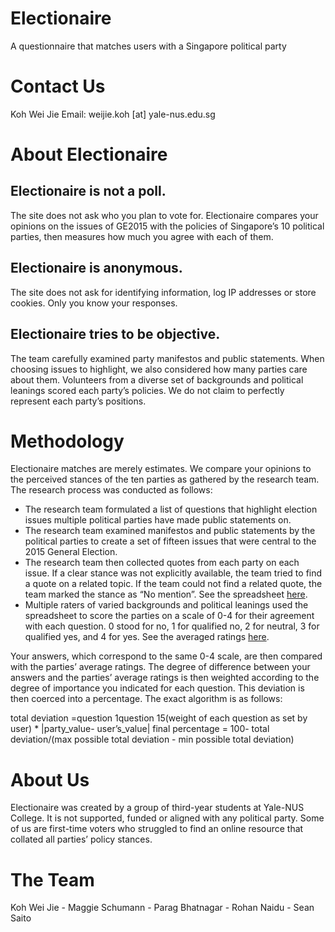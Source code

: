 # Electionaire
A questionnaire that matches users with a Singapore political party


# Contact Us
Koh Wei Jie
Email: weijie.koh [at] yale-nus.edu.sg

# About Electionaire

## Electionaire is not a poll.
The site does not ask who you plan to vote for. Electionaire compares your opinions on the issues of GE2015 with the policies of Singapore’s 10 political parties, then measures how much you agree with each of them.

## Electionaire is anonymous.
The site does not ask for identifying information, log IP addresses or store cookies. Only you know your responses.

## Electionaire tries to be objective.

The team carefully examined party manifestos and public statements. When choosing issues to highlight, we also considered how many parties care about them. Volunteers from a diverse set of backgrounds and political leanings scored each party’s policies. We do not claim to perfectly represent each party’s positions.

# Methodology
Electionaire matches are merely estimates. We compare your opinions to the perceived stances of the ten parties as gathered by the research team. The research process was conducted as follows:
* The research team formulated a list of questions that highlight election issues multiple political parties have made public statements on.
* The research team examined manifestos and public statements by the political parties to create a set of fifteen issues that were central to the 2015 General Election.
* The research team then collected quotes from each party on each issue. If a clear stance was not explicitly available, the team tried to find a quote on a related topic. If the team could not find a related quote, the team marked the stance as “No mention”. See the spreadsheet [here](https://docs.google.com/spreadsheets/d/1yOqqxOdEF4vVeGnhlMlJXPVSOU_1Iof44XiB6O_T53Q/edit?usp=sharing).
* Multiple raters of varied backgrounds and political leanings used the spreadsheet to score the parties on a scale of 0-4 for their agreement with each question. 0 stood for no, 1 for qualified no, 2 for neutral, 3 for qualified yes, and 4 for yes. See the averaged ratings [here](https://docs.google.com/spreadsheets/d/1GZdSzXNlJh9Xq7zuv0dSfLtOtVaXWtC93wLk_CjlJlI/edit?usp=sharing).

Your answers, which correspond to the same 0-4 scale, are then compared with the parties’ average ratings. The degree of difference between your answers and the parties’ average ratings is then weighted according to the degree of importance you indicated for each question. This deviation is then coerced into a percentage. The exact algorithm is as follows:

total deviation =question 1question 15(weight of each question as set by user) * |party_value- user’s_value|
final percentage = 100- total deviation/(max possible total deviation - min possible total deviation)

# About Us
Electionaire was created by a group of third-year students at Yale-NUS College. It is not supported, funded or aligned with any political party. Some of us are first-time voters who struggled to find an online resource that collated all parties’ policy stances.

# The Team
Koh Wei Jie - Maggie Schumann - Parag Bhatnagar - Rohan Naidu - Sean Saito
